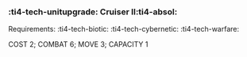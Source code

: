 ### :ti4-tech-unitupgrade: **Cruiser II**:ti4-absol:

Requirements: :ti4-tech-biotic: :ti4-tech-cybernetic: :ti4-tech-warfare:

COST 2; COMBAT 6; MOVE 3; CAPACITY 1
